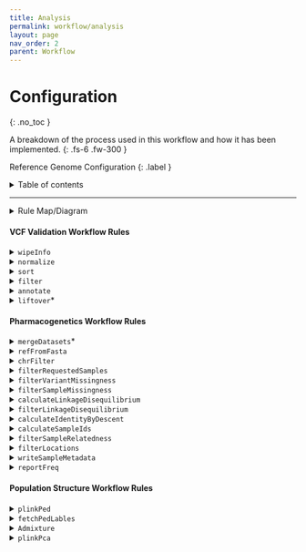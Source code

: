 ```yaml
---
title: Analysis
permalink: workflow/analysis
layout: page
nav_order: 2
parent: Workflow
---
```


# Configuration
{: .no_toc }

A breakdown of the process used in this workflow and how it has been implemented.
{: .fs-6 .fw-300 }

Reference Genome Configuration
{: .label }



<details markdown="block">
  <summary>
    Table of contents
  </summary>
  {: .text-delta }
1. TOC
{:toc}
</details>

---

<details markdown="block">
  <summary>
    Rule Map/Diagram
  </summary>
  {: .text-delta }

  ```mermaid
  ---
  title: Pharmacogenetics Analysis
  ---
  flowchart TD
  subgraph pharmacogeneticsWorkflow [Pharmacogenetics Workflow]
      direction BT

      reportFreq[[reportFreq:\nPerform frequency analysis]]
      filterRequestedSamples[[filterRequestedSamples:\nSubset samples to labeled\nsamples in metadata files]]
      filterVariantMissingness[[filterVariantMissingness:\nFilter variants with 100%\nmissingness]]
      filterSampleMissingness[[filterSampleMissingness:\nFilter samples with 100%\nmissingness]]
      refFromFasta[[refFromfasta:\nCheck reference alleles against\nprovided reference genome]]
      chrFilter[[chrFilter:\nFilter out non-standard\nchromosomes]]
      writeSampleMetadata[[writeSampleMetadata:\nTranspile cluster ownership from\nsample cluster assignment into\ninput format]]
      calculateLinkageDisequilibrium[[calculateLinkageDisequilibrium:\nCalculate LD associations]]
      filterLinkageDisequilibrium[[filterLinkageDisequilibrium:\nRemove variants in LD]]
      calculateIdentityByDescent[[calculateIdentityByDescent:\nCalculate Identity-By-Descent]]
      calculateSampleIds[[calculateSampleIds:\nQuery a list of sample IDs\nfrom the input VCF]]
      filterSampleRelatedness[[filterSampleRelatedness:\nremove a given list of]]
      filterLocations[[filterLocations:\nTrim the dataset to one of\nthe studied regions]]

      ifMultipleVcfs{If multiple\ndatasetsprovided}

      subgraph multipleVcfProtocol [Multiple dataset protocol]
          mergeDatasets[[mergeDatasets:\nMerge multiple incoming\ndatasets]]
      end


      ifMultipleVcfs --> |yes| multipleVcfProtocol
      ifMultipleVcfs --> |no| refFromFasta

      
      multipleVcfProtocol --> refFromFasta --> chrFilter --> filterRequestedSamples --> filterVariantMissingness --> filterSampleMissingness --> calculateLinkageDisequilibrium
      
      calculateLinkageDisequilibrium & filterSampleMissingness --> filterLinkageDisequilibrium

      filterLinkageDisequilibrium --> calculateIdentityByDescent --> calculateSampleIds

      filterLinkageDisequilibrium & calculateSampleIds --> filterSampleRelatedness

      filterSampleRelatedness --> filterLocations --> reportFreq
      
      

      writeSampleMetadata --> reportFreq

  end 
  subgraph ValidateVcfWorkflow [Validate VCF Workflow]
      wipeInfo[[wipeInfo:\nRemove INFO column for\ncomputational processing\n efficiency]]
      normalize[[normalize:\nNormalize all SNPs]]
      sort[[sort:\nEnsure correct variant order]]
      filter[[filter:\nRemove all variants except\nSNPs and INDELs]]
      annotate[[annotate:\nannotate VCF against given\nreference VCF such as \n dbSNP]]
      liftover[[liftover:\nPerform reference genome\nliftover]]

      wipeInfo --> normalize --> sort --> filter --> annotate --> liftover
  end
  subgraph PopulationStructureWorkflow [Population Structure Workflow]
      plinkPca[[Plink_PCA:\nPerform a PLINK-2.0 PCA]]
      plinkPed[[plinkPed:\nConvert to PLINK-1.9's PED\n format]]
      fetchPedLables[[fetchPedLables:\nGenerate Ind2Pop sample annotations\n file]]
      Admixture[[Admixture:\nPerform an admixture analysis]]

      plinkPed --> fetchPedLables --> Admixture
      filterSampleRelatedness --> plinkPca & plinkPed

  end

  liftover --> ifMultipleVcfs


  plinkPca --> END
  Admixture --> END
  reportFreq --> END
  ```

</details>

#### VCF Validation Workflow Rules

<details markdown="block">
  <summary>
    <code>wipeInfo</code>
  </summary>
  
  ```mermaid
  flowchart TD
  wipeInfo[[wipeInfo:\nRemove INFO column for\ncomputational processing\n efficiency]]
  ```

  <dl>
    <dt>Function</dt>
    <dd>To remove the <code>INFO</code> and <code>FORMAT</code> columns on the incoming dataset. This is done to speed up computation time for downstream analysis.</dd>
    <dt>Command</dt>
    <dd><code>bcftools annotate -x INFO,FORMAT -Oz -o {output.vcf} {input.vcf}</code></dd>
    <dt>Parameters</dt>
    <dd>
      <dl>
        <dt><code>-x INFO,FORMAT</code></dt>
        <dd>Remove the <code>INFO</code> and <code>FORMAT</code> annotations from the input VCF file.</dd>
        <dt><code>-Oz</code></dt>
        <dd>Output format (<code>-Oz</code> denotes a BG-Zipped VCF output)</dd>
        <dt><code>-o {output.vcf}</code></dt>
        <dd>Output file.</dd>
      </dl>
    </dd>
  </dl>

</details>

<details markdown="block">
  <summary>
    <code>normalize</code>
  </summary>
  
```mermaid
flowchart TD
normalize[[normalize:\nNormalize all SNPs]]
```

  <dl>
    <dt>Function</dt>
    <dd>
    To normalize variant representations within the dataset provided. This involves the following:
      <ul>
      <li>decomposing multi-allelic records</li>
      <li>left-aligning all variants</li>
      <li>right-handed trimming to ensure parsimony</li>
      </ul>
    </dd>
    <dt>Command</dt>
    <dd><code>bcftools norm -m -any -O z -o {output.vcf} < {input.vcf}</code></dd>
    <dt>Parameters</dt>
    <dd>
      <dl>
        <dt><code>-m -any</code></dt>
        <dd>Decompose multi-allelic entries to bi-allelic entries (<code>-</code>) and merge both SNPs and INDELS into single records (<code>any</code>)</dd>
        <dt><code>-Oz</code></dt>
        <dd>Output format (<code>-Oz</code> denotes a BG-Zipped VCF output)</dd>
        <dt><code>-o {output.vcf}</code></dt>
        <dd>Output file.</dd>
      </dl>
    </dd>
  </dl>

</details>
  

<details markdown="block">
  <summary>
    <code>sort</code>
  </summary>
  
  ```mermaid
  flowchart TD
  sort[[sort:\nEnsure correct variant order]]
  ```

  This rule is responsible for sorting variants according to position, relative to the provided reference genome. This is important for downstream analysis which assumes ordered variants.

  <dl>
      <dt>Function</dt>
      <dd>
      To sort variants according to position, relative to the provided reference genome. This is important for downstream analysis which assumes ordered variants.</dd>
      <dt>Command</dt>
      <dd><code>bcftools sort -m {params.memory} -T results/PREP/{wildcards.dataset_name} -O z -o {output.vcf} < {input.vcf}</code></dd>
      <dt>Parameters</dt>
      <dd>
        <dl>
          <dt><code>-m {params.memory} </code></dt>
          <dd>Provide a RAM memory available to the <code>bcftools sort</code> command.</dd>
          <dt><code>-T results/PREP/{wildcards.dataset_name}</code></dt>
          <dd>Provide a RAM memory available to the <code>bcftools sort</code> command.</dd>
          <dt><code>-Oz</code></dt>
          <dd>Output format (<code>-Oz</code> denotes a BG-Zipped VCF output)</dd>
          <dt><code>-o {output.vcf}</code></dt>
          <dd>Output file.</dd>
        </dl>
      </dd>
    </dl>
    
</details>
  

<details markdown="block">
  <summary>
    <code>filter</code>
  </summary>
  
  ```mermaid
  flowchart TD
  filter[[filter:\nRemove all variants except\nSNPs and INDELs]]
  ```

  <dl>
      <dt>Function</dt>
      <dd>
      To remove all variant types except SNPs and INDELs</dd>
      <dt>Command</dt>
      <dd><code>bcftools view -v snps,indels -f PASS -O z -o {output.vcf} < {input.vcf}</code></dd>
      <dt>Parameters</dt>
      <dd>
        <dl>
          <dt><code>-v snps,indels</code></dt>
          <dd>Only include SNPs and INDELs</dd>
          <dt><code>-f PASS</code></dt>
          <dd>Only select variants with <code>PASS</code> values.</dd>
          <dt><code>-Oz</code></dt>
          <dd>Output format (<code>-Oz</code> denotes a BG-Zipped VCF output)</dd>
          <dt><code>-o {output.vcf}</code></dt>
          <dd>Output file.</dd>
        </dl>
      </dd>
    </dl>

</details>
  

<details markdown="block">
  <summary>
    <code>annotate</code>
  </summary>
  
  ```mermaid
  flowchart TD
  annotate[[annotate:\nannotate VCF against given\nreference VCF such as \n dbSNP]]
  ```

  This rule is responsible for annotating the incoming data with variant IDs from the provided `resources/annotations.vcf.gz`.

  <dl>
      <dt>Function</dt>
      <dd>
      To annotate the incoming data with variant IDs from the provided <code>resources/annotations.vcf.gz</code>.</dd>
      <dt>Command</dt>
      <dd><code>bcftools annotate -c ID -a {input.annotations} -O z -o {output.vcf} {input.vcf}</code></dd>
      <dt>Parameters</dt>
      <dd>
        <dl>
          <dt><code>-c ID</code></dt>
          <dd>Copy the <code>ID</code> column from the provided annotation VCF.</dd>
          <dt><code>-O z</code></dt>
          <dd>Output format (<code>-Oz</code> denotes a BG-Zipped VCF output)</dd>
          <dt><code>-o {output.vcf}</code></dt>
          <dd>Output file.</dd>
        </dl>
      </dd>
    </dl>

</details>
  

<details markdown="block">
  <summary>
    <code>liftover</code>*
  </summary>
  
  ```mermaid
  flowchart TD
  liftover[[liftover:\nPerform reference genome\nliftover]]
  ```

  <dl>
      <dt>Function</dt>
      <dd>
      To perform reference-genome version liftovers.</dd>
      <dt>Command</dt>
      <dd><code>java -jar $PICARD LiftoverVcf I={input.vcf} O={output.vcf} R={params.ref} C={params.chainFile} REJECT={output.rejected}</code></dd>
      <dt>Parameters</dt>
      <dd>
        <dl>
          <dt><code>I={input.vcf}</code></dt>
          <dd>Provide the input VCF via parameter.</dd>
          <dt><code>O={output.vcf}</code></dt>
          <dd>Provide the output VCF to be written to via parameter.</dd>
          <dt><code>R={params.ref}</code></dt>
          <dd>Provide the reference genome to be used during LiftOver</dd>
          <dt><code>C={params.chainFile}</code></dt>
          <dd>Provide the chain-file describing the nature of the changes between two reference genome versions.</dd>
          <dt><code>REJECT={params.chainFile}</code></dt>
          <dd>Creates a file containing records which could not be lifted over.</dd>
        </dl>
      </dd>
    </dl>

</details>

#### Pharmacogenetics Workflow Rules

<details markdown="block">
  <summary>
    <code>mergeDatasets</code>*
  </summary>
  
  ```mermaid
  flowchart TD
  mergeDatasets[[mergeDatasets:\nMerge multiple incoming\ndatasets]]
  ```

  > This rule only executes when multiple described datasets are detected.
  This rule is responsible for merging multiple datasets into a single VCF file, suitable for collective analysis.

 <dl>
      <dt>Function</dt>
      <dd>
      To perform reference-genome version liftovers.</dd>
      <dt>Command</dt>
      <dd><code>bcftools merge -O z -o {output} {input.vcf}</code></dd>
      <dt>Parameters</dt>
      <dd>
        <dl>
          <dt><code>-O z</code></dt>
          <dd>Output format (<code>-Oz</code> denotes a BG-Zipped VCF output)</dd>
          <dt><code>-o {output.vcf}</code></dt>
          <dd>Output file.</dd>
        </dl>
        </dl>
      </dd>
    </dl>

</details>


<details markdown="block">
  <summary>
    <code>refFromFasta</code>
  </summary>
  
  ```mermaid
  flowchart TD
  refFromFasta[[refFromfasta:\nCheck reference alleles against\nprovided reference genome]]
  ```

 <dl>
      <dt>Function</dt>
      <dd>
      To check each loci and comparing its listed reference to that provided in the reference genome.</dd>
      <dt>Command</dt>
      <dd><code>plink2 --vcf {input.vcf} --fa {params.ref} --ref-from-fa force --allow-extra-chr --export vcf-4.2 bgz --out results/COLLATE/refFromFasta</code></dd>
      <dt>Parameters</dt>
      <dd>
        <dl>
          <dt><code>--vcf {input.vcf}</code></dt>
          <dd>File path to the input VCF file via parameter.</dd>
          <dt><code>--fa {params.ref}</code></dt>
          <dd>File path to reference genome to be used for comparison.</dd>
          <dt><code>--ref-from-fa force</code></dt>
          <dd>Sets REF allele to provided reference FASTA when possible unambiguously (Does not apply to some INDELS)</dd>
          <dt><code>--allow-extra-chr</code></dt>
          <dd>Permits non-standard chromosome codes in input data</dd>
          <dt><code>--export vcf-4.2 bgz</code></dt>
          <dd>Save output to a BG-Zipped VCF file using the VCF-4.2 specification.</dd>
          <dt><code>--out results/COLLATE/refFromFasta</code></dt>
          <dd>Provide the file name and path for output creation.</dd>
        </dl>
        </dl>
      </dd>
    </dl>

</details>

<details markdown="block">
  <summary>
    <code>chrFilter</code>
  </summary>

  ```mermaid
  flowchart TD
  chrFilter[[chrFilter:\nFilter out non-standard\nchromosomes]]
  ```

 <dl>
      <dt>Function</dt>
      <dd>
      To filter out non-standard chromosomes.</dd>
      <dt>Command</dt>
      <dd><code>plink2 --vcf {input.vcf} --allow-extra-chr --output-chr chr26 --chr 1-26 --export vcf-4.2 bgz --out results/COLLATE/chrFilter</code></dd>
      <dt>Parameters</dt>
      <dd>
        <dl>
          <dt><code>--vcf {input.vcf}</code></dt>
          <dd>File path to the input VCF file via parameter.</dd>
          <dt><code>--allow-extra-chr</code></dt>
          <dd>Permits non-standard chromosome codes in input data.</dd>
          <dt><code>--output-chr chr26</code></dt>
          <dd>Sets chromosome code notation in output files to include the 'chr' as a prefix.</dd>
          <dt><code>--chr 1-26</code></dt>
          <dd>Request a subset of chromosomes to be included in the output file.</dd>
          <dt><code>--export vcf-4.2 bgz</code></dt>
          <dd>Save output to a BG-Zipped VCF file using the VCF-4.2 specification.</dd>
          <dt><code>--out results/COLLATE/chrFilter</code></dt>
          <dd>Provide the file name and path for output creation.</dd>
        </dl>
        </dl>
      </dd>
    </dl>

</details>


<details markdown="block">
  <summary>
    <code>filterRequestedSamples</code>
  </summary>

  ```mermaid
  flowchart TD
  filterRequestedSamples[[filterRequestedSamples:\nSubset samples to labeled\nsamples in metadata files]]
  ```

 <dl>
      <dt>Function</dt>
      <dd>
      To remove unneeded samples. This is done by comparison against all provided sample annotations in the <code>input/samples.csv</code> metadata file.</dd>
      <dt>Command</dt>
      <dd><code>bcftools view -s {params.samples} -O z -o {output} {input.vcf}</code></dd>
      <dt>Parameters</dt>
      <dd>
        <dl>
          <dt><code>-s {params.samples}</code></dt>
          <dd>Provide a list of sample IDs to include in output.</dd>
          <dt><code>-O z</code></dt>
          <dd>Output format (<code>-Oz</code> denotes a BG-Zipped VCF output)</dd>
          <dt><code>-o {output}</code></dt>
          <dd>Output file.</dd>
        </dl>
        </dl>
      </dd>
    </dl>

</details>


<details markdown="block">
  <summary>
    <code>filterVariantMissingness</code>
  </summary>

  ```mermaid
  flowchart TD
  filterVariantMissingness[[filterVariantMissingness:\nFilter variants with 100%\nmissingness]]
  ```

 <dl>
      <dt>Function</dt>
      <dd>
      To manage and remove regions of missing calls along the variant-level.</dd>
      <dt>Command</dt>
      <dd><code>plink2 --chr 1-26 --allow-extra-chr --vcf {input} --geno 1.0 --output-chr chr26 --export vcf-4.2 bgz --out {params.output}</code></dd>
      <dt>Parameters</dt>
      <dd>
        <dl>
          <dt><code>--chr 1-26</code></dt>
          <dd>Request a subset of chromosomes to be included in the output file.</dd>
          <dt><code>--allow-extra-chr</code></dt>
          <dd>Permits non-standard chromosome codes in input data.</dd>
          <dt><code>--vcf {input.vcf}</code></dt>
          <dd>Removes all variants with a missing call rate exceeding <code>1.0</code></dd>
          <dt><code>--geno 1.0</code></dt>
          <dd>File path to the input VCF file via parameter.</dd>
          <dt><code>--output-chr chr26</code></dt>
          <dd>Sets chromosome code notation in output files to include the 'chr' as a prefix.</dd>
          <dt><code>--export vcf-4.2 bgz</code></dt>
          <dd>Save output to a BG-Zipped VCF file using the VCF-4.2 specification.</dd>
          <dt><code>--out {params.output}</code></dt>
          <dd>Provide the file name and path for output creation.</dd>
        </dl>
      </dd>
    </dl>

</details>

<details markdown="block">
  <summary>
    <code>filterSampleMissingness</code>
  </summary>

  ```mermaid
  flowchart TD
  filterSampleMissingness[[filterSampleMissingness:\nFilter samples with 100%\nmissingness]]
  ```

 <dl>
      <dt>Function</dt>
      <dd>
      To manage and remove regions of missing calls along the sample-level.</dd>
      <dt>Command</dt>
      <dd><code>plink2 --chr 1-26 --allow-extra-chr --vcf {input} --mind 1.0 --output-chr chr26 --export vcf-4.2 bgz --out {params.output}</code></dd>
      <dt>Parameters</dt>
      <dd>
        <dl>
          <dt><code>--chr 1-26</code></dt>
          <dd>Request a subset of chromosomes to be included in the output file.</dd>
          <dt><code>--allow-extra-chr</code></dt>
          <dd>Permits non-standard chromosome codes in input data.</dd>
          <dt><code>--vcf {input.vcf}</code></dt>
          <dd>File path to the input VCF file via parameter.</dd>
          <dt><code>--mind 1.0</code></dt>
          <dd>Removes all samples with a missing call rate exceeding <code>1.0</code></dd>
          <dt><code>--output-chr chr26</code></dt>
          <dd>Sets chromosome code notation in output files to include the 'chr' as a prefix.</dd>
          <dt><code>--export vcf-4.2 bgz</code></dt>
          <dd>Save output to a BG-Zipped VCF file using the VCF-4.2 specification.</dd>
          <dt><code>--out {params.output}</code></dt>
          <dd>Provide the file name and path for output creation.</dd>
        </dl>
      </dd>
    </dl>

</details>

<details markdown="block">
  <summary>
    <code>calculateLinkageDisequilibrium</code>
  </summary>

  ```mermaid
  flowchart TD
  calculateLinkageDisequilibrium[[calculateLinkageDisequilibrium:\nCalculate LD associations]]
  ```
  
 <dl>
      <dt>Function</dt>
      <dd>
      To calculate and compile a Linkage-Disequilibrium report.</dd>
      <dt>Command</dt>
      <dd><code>plink2 --vcf {input} --chr 1-26 --new-id-max-allele-len 1000 --rm-dup exclude-mismatch --indep-pairwise 50 5 0.5 --bad-ld --out {params.output}</code></dd>
      <dt>Parameters</dt>
      <dd>
        <dl>
          <dt><code>--vcf {input.vcf}</code></dt>
          <dd>File path to the input VCF file via parameter.</dd>
          <dt><code>--chr 1-26</code></dt>
          <dd>Request a subset of chromosomes to be included in the output file.</dd>
          <dt><code>--new-id-max-allele-len 1000</code></dt>
          <dd>Sets a new internal maximum length for variant IDs.</dd>
          <dt><code>--rm-dup exclude-mismatch</code></dt>
          <dd>When duplicate IDs are found, remove all entries.</dd>
          <dt><code>--indep-pairwise 50 5 0.5</code></dt>
          <dd>Only include variants in approximate linkage equilibrium, using a <code>50</code>-variant window which moves <code>5</code> variants per step and removes variants with an r<sub>2</sub> value greater than <code>0.5</code>.</dd>
          <dt><code>--bad-ld</code></dt>
          <dd>Overrides warning for less than 50 sample datasets where LD is not accurate.</dd>
          <dt><code>--out {params.output}</code></dt>
          <dd>Provide the file name and path for output creation.</dd>
        </dl>
      </dd>
    </dl>

</details>

<details markdown="block">
  <summary>
    <code>filterLinkageDisequilibrium</code>
  </summary>

  ```mermaid
  flowchart TD
  filterLinkageDisequilibrium[[filterLinkageDisequilibrium:\nRemove variants in LD]]
  ```

 <dl>
      <dt>Function</dt>
      <dd>
      To calculate and compile a Linkage-Disequilibrium report.</dd>
      <dt>Command</dt>
      <dd><code>plink2 --allow-extra-chr --vcf {input.vcf} --extract {input.inclusion_list} --export vcf-4.2 bgz --out {params.output}</code></dd>
      <dt>Parameters</dt>
      <dd>
        <dl>
          <dt><code>--allow-extra-chr</code></dt>
          <dd>Permits non-standard chromosome codes in input data.</dd>
          <dt><code>--vcf {input.vcf}</code></dt>
          <dd>File path to the input VCF file via parameter.</dd>
          <dt><code>--extract {input.inclusion_list}</code></dt>
          <dd>Extracts only the listed samples.</dd>
          <dt><code>--export vcf-4.2 bgz</code></dt>
          <dd>Save output to a BG-Zipped VCF file using the VCF-4.2 specification.</dd>
          <dt><code>--out {params.output}</code></dt>
          <dd>Provide the file name and path for output creation.</dd>
        </dl>
      </dd>
    </dl>

</details>

<details markdown="block">
  <summary>
    <code>calculateIdentityByDescent</code>
  </summary>

  ```mermaid
  flowchart TD
  calculateIdentityByDescent[[calculateIdentityByDescent:\nCalculate Identity-By-Descent]]
  ```

 <dl>
      <dt>Function</dt>
      <dd>
      To calculate and compile am Identity-By-Descent report.</dd>
      <dt>Command</dt>
      <dd><code>plink --vcf {input} --allow-extra-chr --keep-allele-order --genome --min 0.2 --recode vcf-iid bgz --out {params.output}</code></dd>
      <dt>Parameters</dt>
      <dd>
        <dl>
          <dt><code>--vcf {input.vcf}</code></dt>
          <dd>File path to the input VCF file via parameter.</dd>
          <dt><code>--allow-extra-chr</code></dt>
          <dd>Permits non-standard chromosome codes in input data.</dd>
          <dt><code>--keep-allele-order</code></dt>
          <dd>Tells Plink-1.9 to maintain original A1/A2, otherwise major allele is set to A2.</dd>
          <dt><code>--genome</code></dt>
          <dd>Run an identity-by-descent report.</dd>
          <dt><code>--min 0.2</code></dt>
          <dd>Removes individuals with an IBD score below <code>0.2</code>.</dd>
          <dt><code>--recode vcf-iid bgz</code></dt>
          <dd>Sets output format to a BG-ZIpped VCF with individual-identifiers.</dd>
          <dt><code>--out {params.output}</code></dt>
          <dd>Provide the file name and path for output creation.</dd>
        </dl>
      </dd>
    </dl>

</details>

<details markdown="block">
  <summary>
    <code>calculateSampleIds</code>
  </summary>

  ```mermaid
  flowchart TD
  calculateSampleIds[[calculateSampleIds:\nQuery a list of sample IDs\nfrom the input VCF]]
  ```

 <dl>
      <dt>Function</dt>
      <dd>
      To generate a list of sample IDs.</dd>
      <dt>Command</dt>
      <dd><code>bcftools query -l {input} > {output}</code></dd>
      <dt>Parameters</dt>
      <dd>
        <dl>
          <dt><code>-l {input}</code></dt>
          <dd>A file containing a list of Sample IDs to keep.</dd>
        </dl>
      </dd>
    </dl>

</details>

<details markdown="block">
  <summary>
    <code>filterSampleRelatedness</code>
  </summary>

  ```mermaid
  flowchart TD
  filterSampleRelatedness[[filterSampleRelatedness:\nremove a given list of]]
  ```

 <dl>
      <dt>Function</dt>
      <dd>
      To filter out all but unrelated samples, given the list of samples to keep from its predecessor rules.</dd>
      <dt>Command</dt>
      <dd><code>bcftools view {input.vcf} -S {input.samples} -O z -o {output}</code></dd>
      <dt>Parameters</dt>
      <dd>
        <dl>
          <dt><code>-S {input.vcf}</code></dt>
          <dd>A file containing a list of Sample IDs to include.</dd>
          <dt><code>-O z</code></dt>
          <dd>Output format (<code>-Oz</code> denotes a BG-Zipped VCF output)</dd>
          <dt><code>-o {output}</code></dt>
          <dd>Output file.</dd>
        </dl>
      </dd>
    </dl>

</details>

<details markdown="block">
  <summary>
    <code>filterLocations</code>
  </summary>

  ```mermaid
  flowchart TD
  filterLocations[[filterLocations:\nTrim the dataset to one of\nthe studied regions]]
  ```

 <dl>
      <dt>Function</dt>
      <dd>
      To filter out all but unrelated samples, given the list of samples to keep from its predecessor rules.</dd>
      <dt>Command</dt>
      <dd><code>plink2 --allow-extra-chr --vcf {input} --from-bp {params.fromBP} --to-bp {params.toBP} --chr {params.chr} --output-chr chr26 --export vcf-4.2 bgz --out results/TRIM/ALL_{wildcards.location}</code></dd>
      <dt>Parameters</dt>
      <dd>
        <dl>
          <dt><code>--allow-extra-chr</code></dt>
          <dd>Permits non-standard chromosome codes in input data.</dd>
          <dt><code>--vcf {input.vcf}</code></dt>
          <dd>File path to the input VCF file via parameter.</dd>
          <dt><code>--from-bp {params.fromBP}</code></dt>
          <dd>Start coordinates for the region to trim to.</dd>
          <dt><code>--to-bp {params.toBP}</code></dt>
          <dd>Stop coordinates for the region to trim to.</dd>
          <dt><code>--chr {params.chr}</code></dt>
          <dd>The chromosome to trim on.</dd>
          <dt><code>--output-chr chr26</code></dt>
          <dd>Sets chromosome code notation in output files to include the 'chr' as a prefix.</dd>
          <dt><code>--export vcf-4.2 bgz</code></dt>
          <dd>Save output to a BG-Zipped VCF file using the VCF-4.2 specification.</dd>
          <dt><code>--out results/TRIM/ALL_{wildcards.location}</code></dt>
          <dd>Provide the file name and path for output creation.</dd>
        </dl>
      </dd>
    </dl>

</details>

<details markdown="block">
  <summary>
    <code>writeSampleMetadata</code>
  </summary>

  ```mermaid
  flowchart TD
  writeSampleMetadata[[writeSampleMetadata:\nTranspile cluster ownership from\nsample cluster assignment into\ninput format]]
  ```
  
 <dl>
      <dt>Function</dt>
      <dd>To compile sample metadata.</dd>
      <dt>Command</dt>
      <dd><code>join("scripts", "01-TRANSPILE_CLUSTERS.py")</code></dd>
      <dt>Parameters</dt>
      <dd>
        <dl>
        </dl>
      </dd>
    </dl>


</details>

<details markdown="block">
  <summary>
    <code>reportFreq</code>
  </summary>

  ```mermaid
  flowchart TD
  reportFreq[[reportFreq:\nPerform frequency analysis]]
  ```

  <dl>
      <dt>Function</dt>
      <dd>
      To generate a frequency report.</dd>
      <dt>Command</dt>
      <dd><code>plink2 --allow-extra-chr --vcf {input.vcf} --freq counts --export vcf-4.2 bgz --out results/FINAL/$CLUSTER/{params.prefix}</code>, and <code>plink2 --allow-extra-chr --vcf {input.vcf} --pheno iid-only results/REFERENCE/cluster_$CLUSTER.txt --loop-cats $CLUSTER --freq counts --missing --hardy midp --out results/FINAL/$CLUSTER/{params.prefix}
        </code></dd>
      <dt>Parameters</dt>
      <dd>
        <dl>
          <dt><code>--allow-extra-chr</code></dt>
          <dd>Permits non-standard chromosome codes in input data.</dd>
          <dt><code>--vcf {input.vcf}</code></dt>
          <dd>File path to the input VCF file via parameter.</dd>
          <dt><code>--freq counts</code></dt>
          <dd>Generate a frequency report including variant count data.</dd>
          <dt><code>--export vcf-4.2 bgz</code></dt>
          <dd>Save output to a BG-Zipped VCF file using the VCF-4.2 specification.</dd>
          <dt><code>--out results/TRIM/ALL_{wildcards.location}</code></dt>
          <dd>Provide the file name and path for output creation.</dd>
          <dt><code>--pheno iid-only results/REFERENCE/cluster_$CLUSTER.txt</code></dt>
          <dd>Extract phenotype information from the given file by Sample ID.</dd>
          <dt><code>--loop-cats $CLUSTER</code></dt>
          <dd>Re-run this command and focus on the populated cluster (This command is designed to be executed in a bash for loop, where $CLUSTER is set each iteration).</dd>
          <dt><code>--missing</code></dt>
          <dd>Generate a missingness report for both samples and variants.</dd>
          <dt><code>--hardy midp</code></dt>
          <dd>Generate a Hardy-Weinburg report with Mid-P adjustments.</dd>
        </dl>
      </dd>
    </dl>

</details>

#### Population Structure Workflow Rules

<details markdown="block">
  <summary>
    <code>plinkPed</code>
  </summary>

  ```mermaid
  flowchart TD
  plinkPed[[plinkPed:\nConvert to PLINK-1.9's PED\n format]]
  ```

</details>

<details markdown="block">
  <summary>
    <code>fetchPedLables</code>
  </summary>

  ```mermaid
  flowchart TD
  fetchPedLables[[fetchPedLables:\nGenerate Ind2Pop sample annotations\n file]]
  ```

</details>

<details markdown="block">
  <summary>
    <code>Admixture</code>
  </summary>

  ```mermaid
  flowchart TD
  Admixture[[Admixture:\nPerform an admixture analysis]]
  ```

</details>

<details markdown="block">
  <summary>
    <code>plinkPca</code>
  </summary>

  ```mermaid
  flowchart TD
  plinkPca[[Plink_PCA:\nPerform a PLINK-2.0 PCA]]
  ```

</details>

